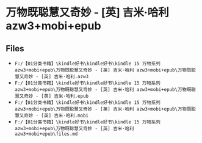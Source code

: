 # 万物既聪慧又奇妙 - [英] 吉米·哈利 azw3+mobi+epub

## Files

- `F:/【01分类书籍】\kindle好书\kindle好书\kindle 15 万物系列 azw3+mobi+epub\万物既聪慧又奇妙 - [英] 吉米·哈利 azw3+mobi+epub\万物既聪慧又奇妙 - [英] 吉米·哈利.azw3`
- `F:/【01分类书籍】\kindle好书\kindle好书\kindle 15 万物系列 azw3+mobi+epub\万物既聪慧又奇妙 - [英] 吉米·哈利 azw3+mobi+epub\万物既聪慧又奇妙 - [英] 吉米·哈利.epub`
- `F:/【01分类书籍】\kindle好书\kindle好书\kindle 15 万物系列 azw3+mobi+epub\万物既聪慧又奇妙 - [英] 吉米·哈利 azw3+mobi+epub\万物既聪慧又奇妙 - [英] 吉米·哈利.mobi`
- `F:/【01分类书籍】\kindle好书\kindle好书\kindle 15 万物系列 azw3+mobi+epub\万物既聪慧又奇妙 - [英] 吉米·哈利 azw3+mobi+epub\files.md`
